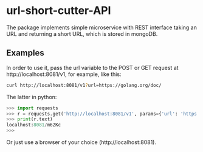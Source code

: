 # url-short-cutter-API


The package implements simple microservice with REST interface taking an URL and returning a short URL, which is stored in mongoDB.

## Examples

In order to use it, pass the url variable to the POST or GET request at http://localhost:8081/v1, for example, like this:

```sh
curl http://localhost:8081/v1?url=https://golang.org/doc/
```

The latter in python: 

```python
>>> import requests
>>> r = requests.get('http://localhost:8081/v1', params={'url': 'https://golang.org/doc/'})
>>> print(r.text)
localhost:8081/m62Kc
>>> 
```

Or just use a browser of your choice (http://localhost:8081).
